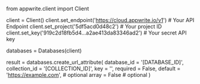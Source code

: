 from appwrite.client import Client

client = Client()
client.set_endpoint('https://cloud.appwrite.io/v1') # Your API Endpoint
client.set_project('5df5acd0d48c2') # Your project ID
client.set_key('919c2d18fb5d4...a2ae413da83346ad2') # Your secret API key

databases = Databases(client)

result = databases.create_url_attribute(
    database_id = '[DATABASE_ID]',
    collection_id = '[COLLECTION_ID]',
    key = '',
    required = False,
    default = 'https://example.com', # optional
    array = False # optional
)
